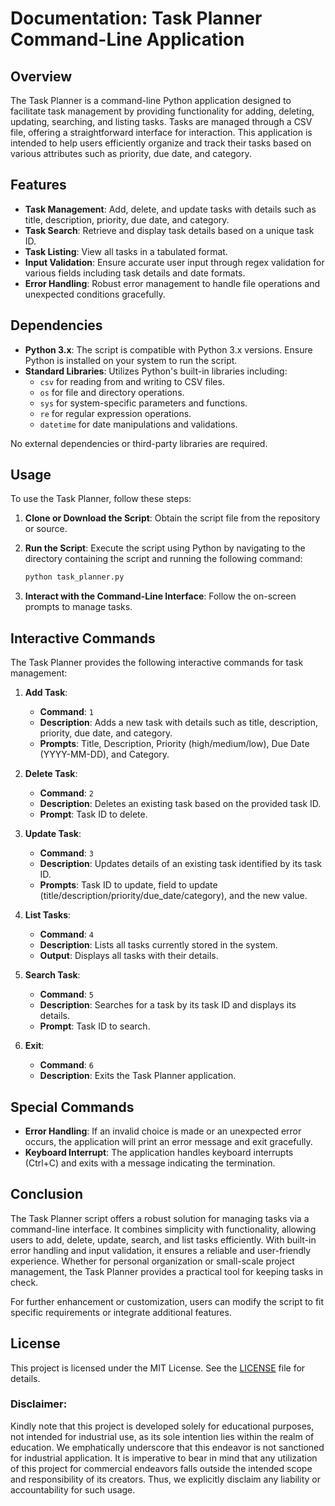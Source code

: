 # **Documentation: Task Planner Command-Line Application**

## Overview

The Task Planner is a command-line Python application designed to facilitate task management by providing functionality for adding, deleting, updating, searching, and listing tasks. Tasks are managed through a CSV file, offering a straightforward interface for interaction. This application is intended to help users efficiently organize and track their tasks based on various attributes such as priority, due date, and category.

## Features

- **Task Management**: Add, delete, and update tasks with details such as title, description, priority, due date, and category.
- **Task Search**: Retrieve and display task details based on a unique task ID.
- **Task Listing**: View all tasks in a tabulated format.
- **Input Validation**: Ensure accurate user input through regex validation for various fields including task details and date formats.
- **Error Handling**: Robust error management to handle file operations and unexpected conditions gracefully.

## Dependencies

- **Python 3.x**: The script is compatible with Python 3.x versions. Ensure Python is installed on your system to run the script.
- **Standard Libraries**: Utilizes Python's built-in libraries including:
  - `csv` for reading from and writing to CSV files.
  - `os` for file and directory operations.
  - `sys` for system-specific parameters and functions.
  - `re` for regular expression operations.
  - `datetime` for date manipulations and validations.

No external dependencies or third-party libraries are required.

## Usage

To use the Task Planner, follow these steps:

1. **Clone or Download the Script**: Obtain the script file from the repository or source.
2. **Run the Script**: Execute the script using Python by navigating to the directory containing the script and running the following command:

   ```bash
   python task_planner.py
   ```

3. **Interact with the Command-Line Interface**: Follow the on-screen prompts to manage tasks.

## Interactive Commands

The Task Planner provides the following interactive commands for task management:

1. **Add Task**:
   - **Command**: `1`
   - **Description**: Adds a new task with details such as title, description, priority, due date, and category.
   - **Prompts**: Title, Description, Priority (high/medium/low), Due Date (YYYY-MM-DD), and Category.

2. **Delete Task**:
   - **Command**: `2`
   - **Description**: Deletes an existing task based on the provided task ID.
   - **Prompt**: Task ID to delete.

3. **Update Task**:
   - **Command**: `3`
   - **Description**: Updates details of an existing task identified by its task ID.
   - **Prompts**: Task ID to update, field to update (title/description/priority/due_date/category), and the new value.

4. **List Tasks**:
   - **Command**: `4`
   - **Description**: Lists all tasks currently stored in the system.
   - **Output**: Displays all tasks with their details.

5. **Search Task**:
   - **Command**: `5`
   - **Description**: Searches for a task by its task ID and displays its details.
   - **Prompt**: Task ID to search.

6. **Exit**:
   - **Command**: `6`
   - **Description**: Exits the Task Planner application.

## Special Commands

- **Error Handling**: If an invalid choice is made or an unexpected error occurs, the application will print an error message and exit gracefully.
- **Keyboard Interrupt**: The application handles keyboard interrupts (Ctrl+C) and exits with a message indicating the termination.

## Conclusion

The Task Planner script offers a robust solution for managing tasks via a command-line interface. It combines simplicity with functionality, allowing users to add, delete, update, search, and list tasks efficiently. With built-in error handling and input validation, it ensures a reliable and user-friendly experience. Whether for personal organization or small-scale project management, the Task Planner provides a practical tool for keeping tasks in check.

For further enhancement or customization, users can modify the script to fit specific requirements or integrate additional features.

## **License**
This project is licensed under the MIT License. See the [LICENSE](LICENSE) file for details.

### **Disclaimer:**
Kindly note that this project is developed solely for educational purposes, not intended for industrial use, as its sole intention lies within the realm of education. We emphatically underscore that this endeavor is not sanctioned for industrial application. It is imperative to bear in mind that any utilization of this project for commercial endeavors falls outside the intended scope and responsibility of its creators. Thus, we explicitly disclaim any liability or accountability for such usage.
